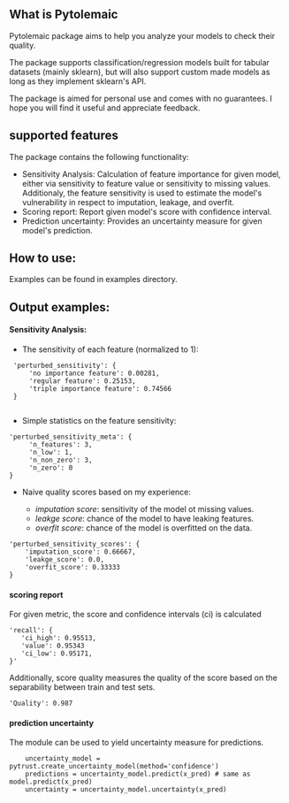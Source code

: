 ## What is Pytolemaic 
Pytolemaic package aims to help you analyze your models to check their quality. 

The package supports classification/regression models built for tabular datasets (mainly sklearn),
 but will also support custom made models as long as they implement sklearn's API. 

The package is aimed for personal use and comes with no guarantees. 
I hope you will find it useful and appreciate feedback.

## supported features
The package contains the following functionality:

- Sensitivity Analysis: Calculation of feature importance for given model, either via sensitivity to feature value or sensitivity to missing values. Additionaly, the feature sensitivity is used to estimate the model's vulnerability in respect to imputation, leakage, and overfit.
- Scoring report: Report given model's score with confidence interval.
- Prediction uncertainty: Provides an uncertainty measure for given model's prediction.


## How to use: 
Examples can be found in examples directory.

## Output examples:

#### Sensitivity Analysis:

 - The sensitivity of each feature (normalized to 1):
 
```
 'perturbed_sensitivity': {
     'no importance feature': 0.00281,
     'regular feature': 0.25153,
     'triple importance feature': 0.74566
 }
  
```
                                                        
 - Simple statistics on the feature sensitivity:
 ```
 'perturbed_sensitivity_meta': {
      'n_features': 3,
      'n_low': 1,
      'n_non_zero': 3,
      'n_zero': 0
 }
 ```
 
 - Naive quality scores based on my experience:

   - *imputation score*: sensitivity of the model ot missing values.
   - *leakge score*: chance of the model to have leaking features.
   - *overfit score*: chance of the model is overfitted on the data.
 
 ```
 'perturbed_sensitivity_scores': {
     'imputation_score': 0.66667,
     'leakge_score': 0.0,
     'overfit_score': 0.33333
 }
 ```


#### scoring report

For given metric, the score and confidence intervals (ci) is calculated
 ```
 'recall': {
    'ci_high': 0.95513, 
    'value': 0.95343
    'ci_low': 0.95171, 
 }'    
 ```
 
 Additionally, score quality measures the quality of the score based on the separability between train and test sets.
 ```
 'Quality': 0.987         
 ```
  
 
#### prediction uncertainty

The module can be used to yield uncertainty measure for predictions. 
```
    uncertainty_model = pytrust.create_uncertainty_model(method='confidence')
    predictions = uncertainty_model.predict(x_pred) # same as model.predict(x_pred)
    uncertainty = uncertainty_model.uncertainty(x_pred)
```